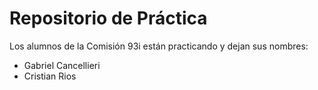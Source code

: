 # Repositorio de Práctica

Los alumnos de la Comisión 93i están practicando y dejan sus nombres:

- Gabriel Cancellieri
- Cristian Rios
